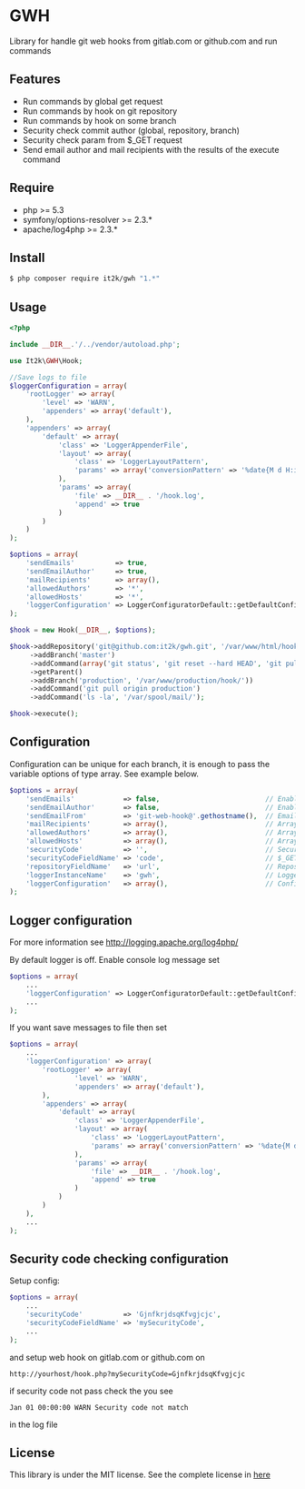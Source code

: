 GWH
===

Library for handle git web hooks from gitlab.com or github.com and run commands 

Features
--------

- Run commands by global get request
- Run commands by hook on git repository
- Run commands by hook on some branch
- Security check commit author (global, repository, branch)
- Security check param from $_GET request
- Send email author and mail recipients with the results of the execute command

Require
-------

- php >= 5.3
- symfony/options-resolver >= 2.3.*
- apache/log4php >= 2.3.*

Install
-------
``` bash
$ php composer require it2k/gwh "1.*"
```

Usage
-----
```php
<?php

include __DIR__.'/../vendor/autoload.php';

use It2k\GWH\Hook;

//Save logs to file
$loggerConfiguration = array(
    'rootLogger' => array(
        'level' => 'WARN',
        'appenders' => array('default'),
    ),
    'appenders' => array(
        'default' => array(
            'class' => 'LoggerAppenderFile',
            'layout' => array(
                'class' => 'LoggerLayoutPattern',
                'params' => array('conversionPattern' => '%date{M d H:i:s} %-5level %msg%n'),
            ),
            'params' => array(
                'file' => __DIR__ . '/hook.log',
                'append' => true
            )
        )
    )
);

$options = array(
    'sendEmails'          => true,
    'sendEmailAuthor'     => true,
    'mailRecipients'      => array(),
    'allowedAuthors'      => '*',
    'allowedHosts'        => '*',
    'loggerConfiguration' => LoggerConfiguratorDefault::getDefaultConfiguration(),
);

$hook = new Hook(__DIR__, $options);

$hook->addRepository('git@github.com:it2k/gwh.git', '/var/www/html/hook/', array('allowedAuthors' => array('egor@zyuskin.ru')))
     ->addBranch('master')
     ->addCommand(array('git status', 'git reset --hard HEAD', 'git pull origin master'))
     ->getParent()
     ->addBranch('production', '/var/www/production/hook/'))
     ->addCommand('git pull origin production')
     ->addCommand('ls -la', '/var/spool/mail/');

$hook->execute();
```

Configuration
-------------

Configuration can be unique for each branch, it is enough to pass the variable options of type array. See example below.

```php
$options = array(
    'sendEmails'            => false,                          // Enable or disable sending emails
    'sendEmailAuthor'       => false,                          // Enable or disable sending email commit author
    'sendEmailFrom'         => 'git-web-hook@'.gethostname(),  // Email address from which messages are sent
    'mailRecipients'        => array(),                        // Array subscriber 
    'allowedAuthors'        => array(),                        // Array authors email allowed on this branch
    'allowedHosts'          => array(),                        // Array hosts allowed on this branch
    'securityCode'          => '',                             // Security code on check $_GET request
    'securityCodeFieldName' => 'code',                         // $_GET field name of security code
    'repositoryFieldName'   => 'url',                          // Repository filed name on the JSON query
    'loggerInstanceName'    => 'gwh',                          // Logger instance name by default
    'loggerConfiguration'   => array(),                        // Configuration by logger 
);
```

Logger configuration
--------------------
For more information see http://logging.apache.org/log4php/

By default logger is off. Enable console log message set 
```php
$options = array(
    ...
    'loggerConfiguration' => LoggerConfiguratorDefault::getDefaultConfiguration()
    ...
);
```

If you want save messages to file then set 
```php
$options = array(
    ...
    'loggerConfiguration' => array(
        'rootLogger' => array(
                'level' => 'WARN',
                'appenders' => array('default'),
        ),
        'appenders' => array(
            'default' => array(
                'class' => 'LoggerAppenderFile',
                'layout' => array(
                    'class' => 'LoggerLayoutPattern',
                    'params' => array('conversionPattern' => '%date{M d H:i:s} %-5level %msg%n'),
                ),
                'params' => array(
                    'file' => __DIR__ . '/hook.log',
                    'append' => true
                )
            )
        )
    ),
    ...
);
```

Security code checking configuration
------------------------------------

Setup config:
```php
$options = array(
    ...
    'securityCode'          => 'GjnfkrjdsqKfvgjcjc',
    'securityCodeFieldName' => 'mySecurityCode',
    ...
);
```

and setup web hook on gitlab.com or github.com on 
```
http://yourhost/hook.php?mySecurityCode=GjnfkrjdsqKfvgjcjc
```

if security code not pass check the you see 
```
Jan 01 00:00:00 WARN Security code not match
```
in the log file

License
--------
This library is under the MIT license. See the complete license in [here](https://github.com/it2k/gwh/blob/master/LICENSE)
